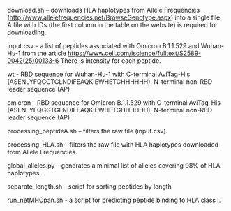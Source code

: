 download.sh – downloads HLA haplotypes from Allele Frequencies (http://www.allelefrequencies.net/BrowseGenotype.aspx) into a single file. A file with IDs (the first column in the table on the website) is required for downloading.

input.csv – a list of peptides associated with Omicron B.1.1.529 and Wuhan-Hu-1 from the article https://www.cell.com/iscience/fulltext/S2589-0042(25)00133-6 There is intensity for each peptide.

wt - RBD sequence for Wuhan-Hu-1 with C-terminal AviTag-His (ASENLYFQGGTGLNDIFEAQKIEWHETGHHHHHH), N-terminal non-RBD leader sequence (AP)

omicron - RBD sequence for Omicron B.1.1.529 with C-terminal AviTag-His (ASENLYFQGGTGLNDIFEAQKIEWHETGHHHHHH), N-terminal non-RBD leader sequence (AP)

processing_peptideA.sh – filters the raw file (input.csv).

processing_HLA.sh – filters the raw file with HLA haplotypes downloaded from Allele Frequencies.

global_alleles.py – generates a minimal list of alleles covering 98% of HLA haplotypes.

separate_length.sh - script for sorting peptides by length

run_netMHCpan.sh - a script for predicting peptide binding to HLA class I.
